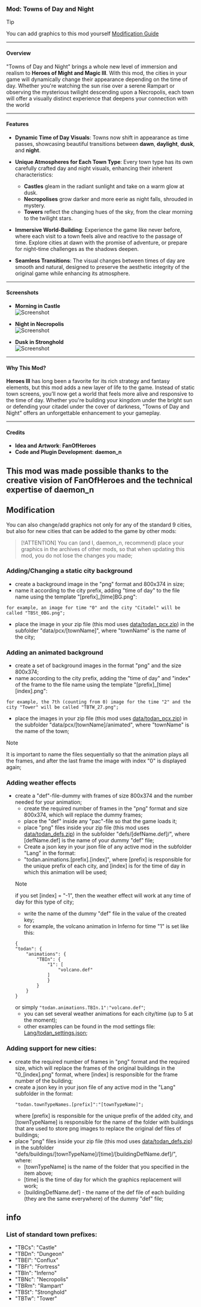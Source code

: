 ### Mod: **Towns of Day and Night**
> [!TIP]
> You can add graphics to this mod yourself [Modification Guide](#Modification)
---

#### **Overview**

"Towns of Day and Night" brings a whole new level of immersion and realism to **Heroes of Might and Magic III**. With this mod, the cities in your game will dynamically change their appearance depending on the time of day. Whether you're watching the sun rise over a serene Rampart or observing the mysterious twilight descending upon a Necropolis, each town will offer a visually distinct experience that deepens your connection with the world

---

#### **Features**

- **Dynamic Time of Day Visuals**: Towns now shift in appearance as time passes, showcasing beautiful transitions between **dawn**, **daylight**, **dusk**, and **night**.
  
- **Unique Atmospheres for Each Town Type**: Every town type has its own carefully crafted day and night visuals, enhancing their inherent characteristics:
  - **Castles** gleam in the radiant sunlight and take on a warm glow at dusk.
  - **Necropolises** grow darker and more eerie as night falls, shrouded in mystery.
  - **Towers** reflect the changing hues of the sky, from the clear morning to the twilight stars.
  
- **Immersive World-Building**: Experience the game like never before, where each visit to a town feels alive and reactive to the passage of time. Explore cities at dawn with the promise of adventure, or prepare for night-time challenges as the shadows deepen.

- **Seamless Transitions**: The visual changes between times of day are smooth and natural, designed to preserve the aesthetic integrity of the original game while enhancing its atmosphere.

---
#### **Screenshots**

- **Morning in Castle**  
  ![Screenshot](Screens/2.png)

- **Night in Necropolis**  
  ![Screenshot](Screens/6.png)

- **Dusk in Stronghold**  
  ![Screenshot](Screens/4.png)

---

#### **Why This Mod?**

**Heroes III** has long been a favorite for its rich strategy and fantasy elements, but this mod adds a new layer of life to the game. Instead of static town screens, you’ll now get a world that feels more alive and responsive to the time of day. Whether you're building your kingdom under the bright sun or defending your citadel under the cover of darkness, "Towns of Day and Night" offers an unforgettable enhancement to your gameplay.

---

#### **Credits**

- **Idea and Artwork**: **FanOfHeroes**
- **Code and Plugin Development**: **daemon_n**

This mod was made possible thanks to the creative vision of FanOfHeroes and the technical expertise of daemon_n
---

## Modification

You can also change/add graphics not only for any of the standard 9 cities, but also for new cities that can be added to the game by other mods:
> [!ATTENTION]
> You can (and I, daemon_n, recommend) place your graphics in the archives of other mods, so that when updating this mod, you do not lose the changes you made;

### Adding/Changing a static city background
- create a background image in the "png" format and 800x374 in size;
- name it according to the city prefix, adding "time of day" to the file name using the template "[prefix]_[time]BG.png":
```
for example, an image for time "0" and the city "Citadel" will be called "TBSt_0BG.png";
```
- place the image in your zip file (this mod uses [data/todan_pcx.zip](data/todan_pcx.zip)) in the subfolder "data/pcx/[townName]", where "townName" is the name of the city;

### Adding an animated background
- create a set of background images in the format "png" and the size 800x374;
- name according to the city prefix, adding the "time of day" and "index" of the frame to the file name using the template "[prefix]_[time][index].png":
```
for example, the 7th (counting from 0) image for the time "2" and the city "Tower" will be called "TBTW_27.png";
```
- place the images in your zip file (this mod uses [data/todan_pcx.zip](data/todan_pcx.zip)) in the subfolder "data/pcx/[townName]/animated", where "townName" is the name of the town;
> [!NOTE]
> It is important to name the files sequentially so that the animation plays all the frames, and after the last frame the image with index "0" is displayed again;

### Adding weather effects
- create a "def"-file-dummy with frames of size 800x374 and the number needed for your animation;
	- create the required number of frames in the "png" format and size 800x374, which will replace the dummy frames;
	- place the "def" inside any "pac"-file so that the game loads it;
	- place "png" files inside your zip file (this mod uses [data/todan_defs.zip](data/todan_defs.zip)) in the subfolder "defs/[defName.def]/", where [defName.def] is the name of your dummy "def" file;
	- Create a json key in your json file of any active mod in the subfolder "Lang" in the format:
	- "todan.animations.[prefix].[index]", where [prefix] is responsible for the unique prefix of each city, and [index] is for the time of day in which this animation will be used;
	> [!NOTE]
	> if you set [index] = "-1", then the weather effect will work at any time of day for this type of city;
	- write the name of the dummy "def" file in the value of the created key;
	- for example, the volcano animation in Inferno for time "1" is set like this:
	```
	{
	"todan": {
        "animations": {
            "TBIn": {
                "1": [
                    "volcano.def"
                ]
				}
			}
		}
	}
	```
	or simply ``"todan.animations.TBIn.1":"volcano.def"``;
	- you can set several weather animations for each city/time (up to 5 at the moment);
	- other examples can be found in the mod settings file: [Lang/todan_settings.json](Lang/todan_settings.json);

### Adding support for new cities:
- create the required number of frames in "png" format and the required size, which will replace the frames of the original buildings in the "0_[index].png" format, where [index] is responsible for the frame number of the building;
- create a json key in your json file of any active mod in the "Lang" subfolder in the format:
	```
	"todan.townTypeNames.[prefix]":"[townTypeName]";
	```
	where [prefix] is responsible for the unique prefix of the added city, and [townTypeName] is responsible for the name of the folder with buildings that are used to store png images to replace the original def files of buildings;
- place "png" files inside your zip file (this mod uses [data/todan_defs.zip](data/todan_defs.zip)) in the subfolder "defs/buildings/[townTypeName]/[time]/[buildingDefName.def]/", where:
	- [townTypeName] is the name of the folder that you specified in the item above;
	- [time] is the time of day for which the graphics replacement will work;
	- [buildingDefName.def] - the name of the def file of each building (they are the same everywhere) of the dummy "def" file;
	
## info
### List of standard town prefixes:
- "TBCs": "Castle"
- "TBDn": "Dungeon"
- "TBEl": "Conflux"
- "TBFr": "Fortress"
- "TBIn": "Inferno"
- "TBNc": "Necropolis"
- "TBRm": "Rampart"
- "TBSt": "Stronghold"
- "TBTw": "Tower"
